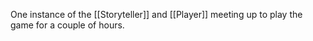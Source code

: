 One instance of the [[Storyteller]] and [[Player]] meeting up to play the game for a couple of hours.